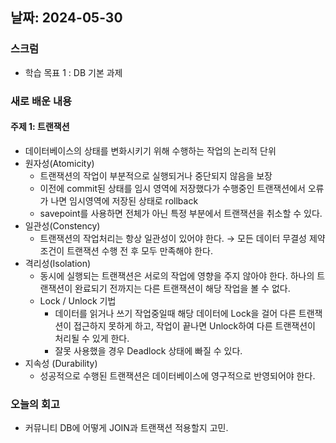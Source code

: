 ## 날짜: 2024-05-30

### 스크럼
- 학습 목표 1 : DB 기본 과제

### 새로 배운 내용
#### 주제 1: 트랜잭션
- 데이터베이스의 상태를 변화시키기 위해 수행하는 작업의 논리적 단위
- 원자성(Atomicity)
  - 트랜잭션의 작업이 부분적으로 실행되거나 중단되지 않음을 보장
  - 이전에 commit된 상태를 임시 영역에 저장했다가 수행중인 트랜잭션에서 오류가 나면 임시영역에 저장된 상태로 rollback
  - savepoint를 사용하면 전체가 아닌 특정 부분에서 트랜잭션을 취소할 수 있다.
- 일관성(Constency)
  - 트랜잭션의 작업처리는 항상 일관성이 있어야 한다. → 모든 데이터 무결성 제약 조건이 트랜잭션 수행 전 후 모두 만족해야 한다.
- 격리성(Isolation)
  - 동시에 실행되는 트랜잭션은 서로의 작업에 영향을 주지 않아야 한다. 하나의 트랜잭션이 완료되기 전까지는 다른 트랜잭션이 해당 작업을 볼 수 없다.
  - Lock / Unlock 기법
    - 데이터를 읽거나 쓰기 작업중일때 해당 데이터에 Lock을 걸어 다른 트랜잭션이 접근하지 못하게 하고, 작업이 끝나면 Unlock하여 다른 트랜잭션이 처리될 수 있게 한다.
    - 잘못 사용했을 경우 Deadlock 상태에 빠질 수 있다.
- 지속성 (Durability)
  - 성공적으로 수행된 트랜잭션은 데이터베이스에 영구적으로 반영되어야 한다.

### 오늘의 회고
- 커뮤니티 DB에 어떻게 JOIN과 트랜잭션 적용할지 고민.

